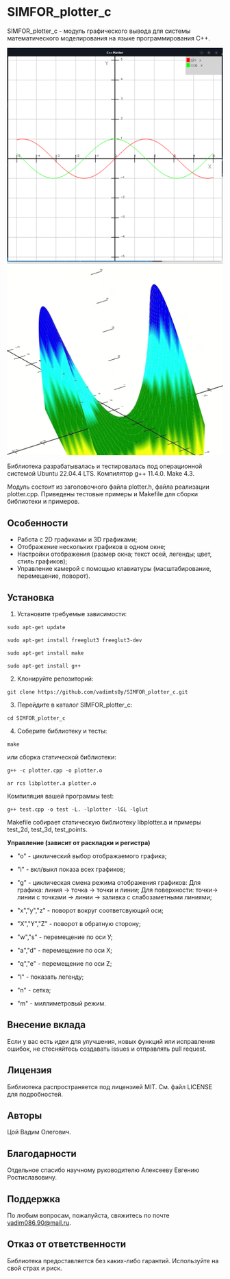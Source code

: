 # SIMFOR_plotter_c

SIMFOR_plotter_c - модуль графического вывода для системы математического моделирования на языке программирования C++.

![sin cos](sin_cos_net.png)
![Гиперболический параболоид](Гиперболический_параболоид.png)

Библиотека разрабатывалась и тестировалась под операционной системой Ubuntu 22.04.4 LTS. Компилятор g++ 11.4.0. Make 4.3.

Модуль состоит из заголовочного файла plotter.h, файла реализации plotter.cpp. Приведены тестовые примеры и Makefile для сборки библиотеки и примеров.

## Особенности
* Работа с 2D графиками и 3D графиками;
* Отображение нескольких графиков в одном окне;
* Настройки отображения (размер окна; текст осей, легенды; цвет, стиль графиков);
* Управление камерой с помощью клавиатуры (масштабирование, перемещение, поворот).

## Установка
1. Установите требуемые зависимости:
```
sudo apt-get update
```
```
sudo apt-get install freeglut3 freeglut3-dev
```
```
sudo apt-get install make
```
```
sudo apt-get install g++
```
2. Клонируйте репозиторий:
```
git clone https://github.com/vadimts0y/SIMFOR_plotter_c.git
```
3. Перейдите в каталог SIMFOR_plotter_c:
```
cd SIMFOR_plotter_c
```
4. Соберите библиотеку и тесты:
```
make
```
или сборка статической библиотеки:
```
g++ -c plotter.cpp -o plotter.o
```
```
ar rcs libplotter.a plotter.o
```
Компиляция вашей программы test:
```
g++ test.cpp -o test -L. -lplotter -lGL -lglut
```

Makefile собирает статическую библиотеку libplotter.a и примеры test_2d, test_3d, test_points.

**Управление (зависит от раскладки и регистра)**
* "o" - циклический выбор отображаемого графика;
* "i" - вкл/выкл показа всех графиков;
* "g" - циклическая смена режима отображения графиков:
Для графика: линия -> точка -> точки и линии;
Для поверхности: точки-> линии с точками -> линии -> заливка с слабозаметными линиями;

* "x","y","z" - поворот вокруг соответсвующий оси;
* "X","Y","Z" - поворот в обратную сторону;

* "w","s" - перемещение по оси У;
* "a","d" - перемещение по оси X;
* "q","e" - перемещение по оси Z;

* "l" - показать легенду;

* "n" - сетка;
* "m" - миллиметровый режим.

## Внесение вклада
Если у вас есть идеи для улучшения, новых функций или исправления ошибок, не стесняйтесь создавать issues и отправлять pull request.

## Лицензия
Библиотека распространяется под лицензией MIT. См. файл LICENSE для подробностей.

## Авторы
Цой Вадим Олегович.

## Благодарности
Отдельное спасибо научному руководителю Алексееву Евгению Ростиславовичу.

## Поддержка
По любым вопросам, пожалуйста, свяжитесь по почте vadim086.90@mail.ru.

## Отказ от ответственности
Библиотека предоставляется без каких-либо гарантий. Используйте на свой страх и риск.


